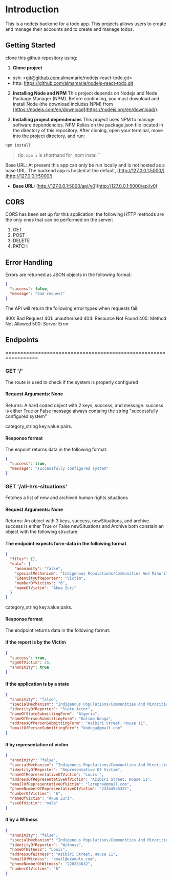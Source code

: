 # Introduction

This is a nodejs backend for a todo app. This projects allows users to create and manage their accounts and to create and manage todos.

## Getting Started

clone this github repository using:

1. **Clone project**

- ssh: <<git@github.com>:almamarie/nodejs-react-todo.git>
- http: <https://github.com/almamarie/nodejs-react-todo.git>

2. **Installing Node and NPM**
   This project depends on Nodejs and Node Package Manager (NPM). Before continuing, you must download and install Node (the download includes NPM) from [https://nodejs.com/en/download](https://nodejs.org/en/download/).

3. **Installing project dependencies**
   This project uses NPM to manage software dependencies. NPM Relies on the package.json file located in the directory of this repository. After cloning, open your terminal, move into the project directory, and run:

```bash
npm install
```

> _tip_: `npm i` is shorthand for `npm install``

Base URL: At present this app can only be run locally and is not hosted as a base URL. The backend app is hosted at the default, [http://127.0.0.1:5000/](http://127.0.0.1:5000/)

- **Base URL:** [http://127.0.0.1:5000/api/v0](http://127.0.0.1:5000/api/v0)

## CORS

CORS has been set up for this application. the following HTTP methods are the only ones that can be performed on the server:

1. GET
2. POST
3. DELETE
4. PATCH

## Error Handling

Errors are returned as JSON objects in the following format:

```json
{
  "success": false,
  "message": "bad request"
}
```

The API will return the following error types when requests fail:

400: Bad Request
401: unauthorised
404: Resource Not Found
405: Method Not Allowed
500: Server Error

## Endpoints

=================================================================

### GET '/'

The route is used to check if the system is properly configured

#### Request Arguments: None

Returns: A hard coded object with 2 keys, success, and message.
success is either True or False
message always containg the string "successfully configured system"

category_string key:value pairs.

#### Response format

The enpoint returns data in the following format:

```json
{
  "success": true,
  "message": "successfully configured system"
}
```

### GET '/all-hrs-situations'

Fetches a list of new and archived human rights situations

#### Request Arguments: None

Returns: An object with 3 keys, success, newSituations, and archive.
success is either True or False
newSituations and Archive both constain an object with the following structure:

#### The endpoint expects form-data in the following format

```json
{
  "files": {},
  "data": {
    "anonimity": "false",
    "specialMechanism": "Indigenous Populations/Communities And Minorities",
    "identityOfReporter": "Victim",
    "numberOfVictims": "6",
    "nameOfVictim": "Akua Zuri"
  }
}
```

category_string key:value pairs.

#### Response format

The endpoint returns data in the following format:

#### If the report is by the Victim

```json
{
  "success": true,
  "ageOfVictim": 25,
  "anonimity": true
}
```

#### If the application is by a state

```json
{
  "anonimity": "false",
  "specialMechanism": "Indigenous Populations/Communities And Minorities",
  "identityOfReporter": "State Actor",
  "nameOfStateSubmittingForm": "Algeria",
  "nameOfPersonSubmittingForm": "Kolima Nduga",
  "addressOfPersonSubmittingForm": "Azibiri Street, House 11",
  "emailOfPersonSubmittingForm": "knduga@gmail.com"
}
```

#### If by representative of victim

```json
{
  "anonimity": "false",
  "specialMechanism": "Indigenous Populations/Communities And Minorities",
  "identityOfReporter": "Representative Of Victim",
  "nameOfRepresentativeOfVictim": "Louis ",
  "addressOfRepresentativeOfVictim": "Azibiri Street, House 11",
  "emailOfRepresentativeOfVictim": "lorepre@gmail.com",
  "phoneNumberOfRepresentativeOfVictim": "23344556332",
  "numberOfVictims": "6",
  "nameOfVictim": "Akua Zuri",
  "sexOfVictim": "male"
}
```

#### If by a Witness

```json
{
  "anonimity": "false",
  "specialMechanism": "Indigenous Populations/Communities And Minorities",
  "identityOfReporter": "Witness",
  "nameOfWitness": "Louis",
  "addressOfWitness": "Azibiri Street, House 11",
  "emailOfWitness": "email@example.com",
  "phoneNumberOfWitness": "220383632",
  "numberOfVictims": "6"
}
```
